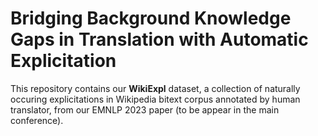 # Bridging Background Knowledge Gaps in Translation with Automatic Explicitation
This repository contains our **WikiExpl** dataset, a collection of naturally occuring explicitations in Wikipedia bitext corpus annotated by human translator, from our EMNLP 2023 paper (to be appear in the main conference).
